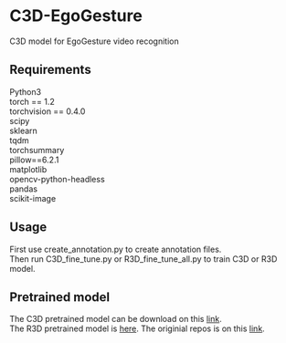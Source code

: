 # C3D-EgoGesture
C3D model for EgoGesture video recognition
## Requirements
Python3 \
torch == 1.2 \
torchvision == 0.4.0 \
scipy \
sklearn \
tqdm \
torchsummary \
pillow==6.2.1 \
matplotlib \
opencv-python-headless \
pandas \
scikit-image
## Usage 
First use create_annotation.py to create annotation files. \
Then run C3D_fine_tune.py or R3D_fine_tune_all.py to train C3D or R3D model.

## Pretrained model
The C3D pretrained model can be download on this [link](https://github.com/DavideA/c3d-pytorch). \
The R3D pretrained model is [here](https://drive.google.com/drive/folders/1zvl89AgFAApbH0At-gMuZSeQB_LpNP-M). The originial repos is on this [link](https://github.com/kenshohara/3D-ResNets-PyTorch).



